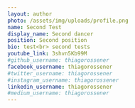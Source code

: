 ```yaml
---
layout: author
photo: /assets/img/uploads/profile.png
name: Second Test
display_name: Second dancer
position: Second position
bio: test<br> second tests
youtube_link: 3shvn5Kb99M
#github_username: thiagorossener
facebook_username: thiagorossener
#twitter_username: thiagorossener
#instagram_username: thiagorossener
linkedin_username: thiagorossener
#medium_username: thiagorossener
---
```

